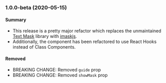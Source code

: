 <a name="1.0.0-beta"></a>

### 1.0.0-beta (2020-05-15)

#### Summary

- This release is a pretty major refactor which replaces the unmaintained [Text Mask](https://github.com/text-mask/text-mask) library with [imaskjs](https://github.com/uNmAnNeR/imaskjs).
- Additionally, the component has been refactored to use React Hooks instead of Class Components.

#### Removed

- BREAKING CHANGE: Removed `guide` prop
- BREAKING CHANGE: Removed `showMask` prop
